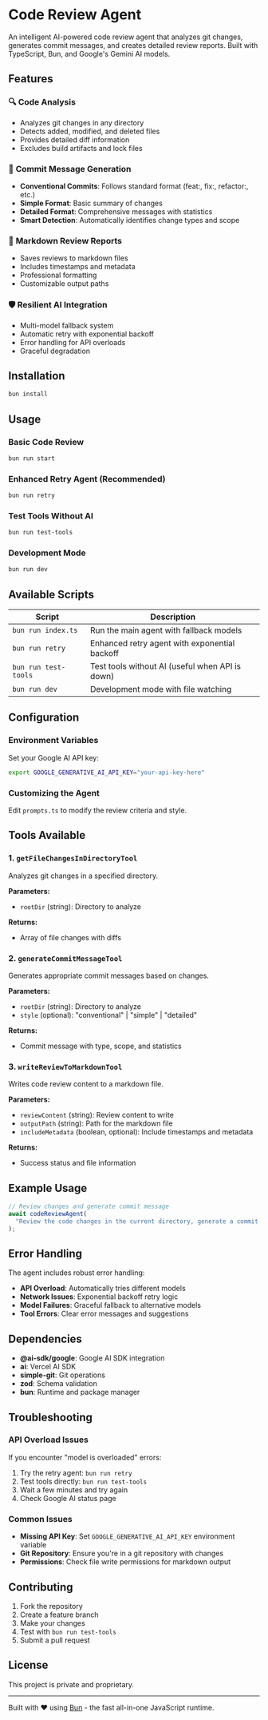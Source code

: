 # Code Review Agent

An intelligent AI-powered code review agent that analyzes git changes, generates commit messages, and creates detailed review reports. Built with TypeScript, Bun, and Google's Gemini AI models.

## Features

### 🔍 **Code Analysis**
- Analyzes git changes in any directory
- Detects added, modified, and deleted files
- Provides detailed diff information
- Excludes build artifacts and lock files

### 📝 **Commit Message Generation**
- **Conventional Commits**: Follows standard format (feat:, fix:, refactor:, etc.)
- **Simple Format**: Basic summary of changes
- **Detailed Format**: Comprehensive messages with statistics
- **Smart Detection**: Automatically identifies change types and scope

### 📄 **Markdown Review Reports**
- Saves reviews to markdown files
- Includes timestamps and metadata
- Professional formatting
- Customizable output paths

### 🛡️ **Resilient AI Integration**
- Multi-model fallback system
- Automatic retry with exponential backoff
- Error handling for API overloads
- Graceful degradation

## Installation

```bash
bun install
```

## Usage

### Basic Code Review
```bash
bun run start
```

### Enhanced Retry Agent (Recommended)
```bash
bun run retry
```

### Test Tools Without AI
```bash
bun run test-tools
```

### Development Mode
```bash
bun run dev
```

## Available Scripts

| Script | Description |
|--------|-------------|
| `bun run index.ts` | Run the main agent with fallback models |
| `bun run retry` | Enhanced retry agent with exponential backoff |
| `bun run test-tools` | Test tools without AI (useful when API is down) |
| `bun run dev` | Development mode with file watching |

## Configuration

### Environment Variables
Set your Google AI API key:
```bash
export GOOGLE_GENERATIVE_AI_API_KEY="your-api-key-here"
```

### Customizing the Agent
Edit `prompts.ts` to modify the review criteria and style.

## Tools Available

### 1. `getFileChangesInDirectoryTool`
Analyzes git changes in a specified directory.

**Parameters:**
- `rootDir` (string): Directory to analyze

**Returns:**
- Array of file changes with diffs

### 2. `generateCommitMessageTool`
Generates appropriate commit messages based on changes.

**Parameters:**
- `rootDir` (string): Directory to analyze
- `style` (optional): "conventional" | "simple" | "detailed"

**Returns:**
- Commit message with type, scope, and statistics

### 3. `writeReviewToMarkdownTool`
Writes code review content to a markdown file.

**Parameters:**
- `reviewContent` (string): Review content to write
- `outputPath` (string): Path for the markdown file
- `includeMetadata` (boolean, optional): Include timestamps and metadata

**Returns:**
- Success status and file information

## Example Usage

```typescript
// Review changes and generate commit message
await codeReviewAgent(
  "Review the code changes in the current directory, generate a commit message, and save the review to a markdown file called 'code-review-report.md'"
);
```

## Error Handling

The agent includes robust error handling:

- **API Overload**: Automatically tries different models
- **Network Issues**: Exponential backoff retry logic
- **Model Failures**: Graceful fallback to alternative models
- **Tool Errors**: Clear error messages and suggestions

## Dependencies

- **@ai-sdk/google**: Google AI SDK integration
- **ai**: Vercel AI SDK
- **simple-git**: Git operations
- **zod**: Schema validation
- **bun**: Runtime and package manager

## Troubleshooting

### API Overload Issues
If you encounter "model is overloaded" errors:

1. Try the retry agent: `bun run retry`
2. Test tools directly: `bun run test-tools`
3. Wait a few minutes and try again
4. Check Google AI status page

### Common Issues
- **Missing API Key**: Set `GOOGLE_GENERATIVE_AI_API_KEY` environment variable
- **Git Repository**: Ensure you're in a git repository with changes
- **Permissions**: Check file write permissions for markdown output

## Contributing

1. Fork the repository
2. Create a feature branch
3. Make your changes
4. Test with `bun run test-tools`
5. Submit a pull request

## License

This project is private and proprietary.

---

Built with ❤️ using [Bun](https://bun.com) - the fast all-in-one JavaScript runtime.
